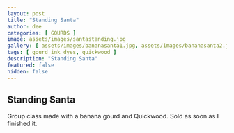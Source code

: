 ```yaml
---
layout: post
title: "Standing Santa"
author: dee
categories: [ GOURDS ]
image: assets/images/santastanding.jpg
gallery: [ assets/images/bananasanta1.jpg, assets/images/bananasanta2.jpg, assets/images/bananasanta3.jpg, assets/images/bananasanta4.jpg, assets/images/bananasanta5.jpg ]
tags: [ gourd ink dyes, quickwood ]
description: "Standing Santa"
featured: false
hidden: false
---
```


## Standing Santa

Group class made with a banana gourd and Quickwood.  Sold as soon as I finished it.
